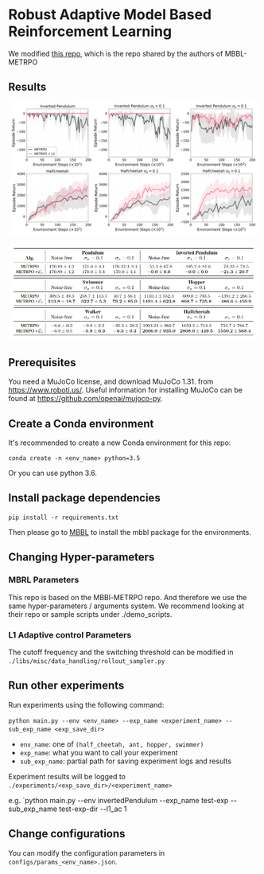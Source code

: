 # Robust Adaptive Model Based Reinforcement Learning


We modified [this repo](https://github.com/WilsonWangTHU/mbbl-metrpo), which is the repo shared by the authors of MBBL-METRPO


## Results
<p align=center>
<img src="Results/data/METRPO_final_results.png" width=500>
</p>
<p align=center>
<img src="Results/data/Result_Table.PNG" width=500>
</p>


## Prerequisites
You need a MuJoCo license, and download MuJoCo 1.31. from 
https://www.roboti.us/. 
Useful information for installing MuJoCo can be found at 
https://github.com/openai/mujoco-py.

## Create a Conda environment
It's recommended to create a new Conda environment for this repo:

```
conda create -n <env_name> python=3.5
```
Or you can use python 3.6.

## Install package dependencies

```
pip install -r requirements.txt
```

Then please go to [MBBL](https://github.com/WilsonWangTHU/mbbl) to install the mbbl package for the environments.

## Changing Hyper-parameters

### MBRL Parameters 
This repo is based on the MBBl-METRPO repo. And therefore we use the same hyper-parameters / arguments system. We recommend looking at their repo or sample scripts under ./demo_scripts.

### L1 Adaptive control Parameters
The cutoff frequency and the switching threshold can be modified in `./libs/misc/data_handling/rollout_sampler.py`

## Run other experiments
Run experiments using the following command:

```python main.py --env <env_name> --exp_name <experiment_name> --sub_exp_name <exp_save_dir>```

- `env_name`: one of `(half_cheetah, ant, hopper, swimmer)`
- `exp_name`: what you want to call your experiment
- `sub_exp_name`: partial path for saving experiment logs and results

Experiment results will be logged to `./experiments/<exp_save_dir>/<experiment_name>`

e.g. `python main.py --env invertedPendulum --exp_name test-exp --sub_exp_name test-exp-dir --l1_ac 1


## Change configurations
You can modify the configuration parameters in `configs/params_<env_name>.json`.
